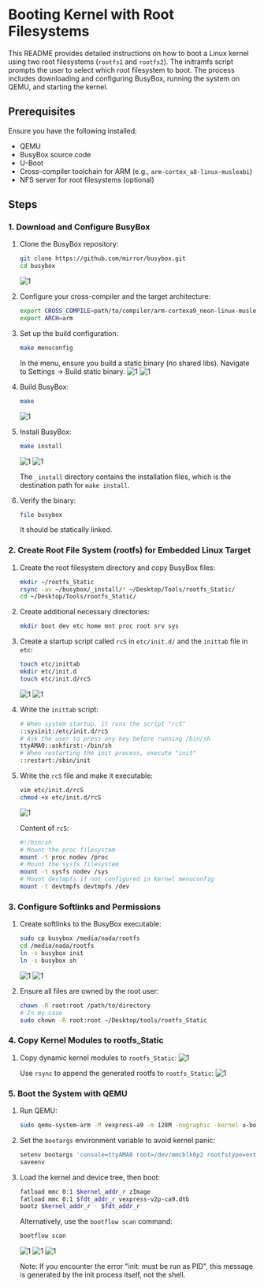 # Booting Kernel with Root Filesystems

This README provides detailed instructions on how to boot a Linux kernel using two root filesystems (`rootfs1` and `rootfs2`). The initramfs script prompts the user to select which root filesystem to boot. The process includes downloading and configuring BusyBox, running the system on QEMU, and starting the kernel.

## Prerequisites

Ensure you have the following installed:
- QEMU
- BusyBox source code
- U-Boot
- Cross-compiler toolchain for ARM (e.g., `arm-cortex_a8-linux-musleabi`)
- NFS server for root filesystems (optional)

## Steps

### 1. Download and Configure BusyBox

1. Clone the BusyBox repository:
   ```sh
   git clone https://github.com/mirror/busybox.git
   cd busybox
   ```
   ![1](images/01.png)

2. Configure your cross-compiler and the target architecture:
   ```sh
   export CROSS_COMPILE=path/to/compiler/arm-cortexa9_neon-linux-musleabihf-
   export ARCH=arm
   ```
   
3. Set up the build configuration:
   ```sh
   make menuconfig
   ```
   In the menu, ensure you build a static binary (no shared libs). Navigate to Settings -> Build static binary.
   ![1](images/001.png)
   ![1](images/002.png)

4. Build BusyBox:
   ```sh
   make
   ```
   ![1](images/02.png)

5. Install BusyBox:
   ```sh
   make install
   ```
   ![1](images/03.png)
   ![1](images/08.png)

   The `_install` directory contains the installation files, which is the destination path for `make install`.

6. Verify the binary:
   ```sh
   file busybox
   ```
   It should be statically linked.

### 2. Create Root File System (rootfs) for Embedded Linux Target

1. Create the root filesystem directory and copy BusyBox files:
   ```sh
   mkdir ~/rootfs_Static
   rsync -av ~/busybox/_install/* ~/Desktop/Tools/rootfs_Static/
   cd ~/Desktop/Tools/rootfs_Static/
   ```

2. Create additional necessary directories:
   ```sh
   mkdir boot dev etc home mnt proc root srv sys
   ```

3. Create a startup script called `rcS` in `etc/init.d/` and the `inittab` file in `etc`:
   ```sh
   touch etc/inittab
   mkdir etc/init.d
   touch etc/init.d/rcS
   ```
   ![1](images/13.png)
   ![1](images/14.png)

4. Write the `inittab` script:
   ```sh
   # When system startup, it runs the script "rcS"
   ::sysinit:/etc/init.d/rcS
   # Ask the user to press any key before running /bin/sh
   ttyAMA0::askfirst:-/bin/sh
   # When restarting the init process, execute "init"
   ::restart:/sbin/init
   ```

5. Write the `rcS` file and make it executable:
   ```sh
   vim etc/init.d/rcS
   chmod +x etc/init.d/rcS
   ```
   ![1](images/15.png)

   Content of `rcS`:
   ```sh
   #!/bin/sh
   # Mount the proc filesystem
   mount -t proc nodev /proc
   # Mount the sysfs filesystem
   mount -t sysfs nodev /sys
   # Mount devtmpfs if not configured in Kernel menuconfig
   mount -t devtmpfs devtmpfs /dev
   ```

### 3. Configure Softlinks and Permissions

1. Create softlinks to the BusyBox executable:
   ```sh
   sudo cp busybox /media/nada/rootfs
   cd /media/nada/rootfs 
   ln -s busybox init
   ln -s busybox sh
   ```
   ![1](images/07.png)
   ![1](images/11.png)

2. Ensure all files are owned by the root user:
   ```sh
   chown -R root:root /path/to/directory
   # In my case
   sudo chown -R root:root ~/Desktop/tools/rootfs_Static
   ```

### 4. Copy Kernel Modules to rootfs_Static

1. Copy dynamic kernel modules to `rootfs_Static`:
   ![1](images/20.png)
   
   Use `rsync` to append the generated rootfs to `rootfs_Static`:
   ![1](images/28.png)

### 5. Boot the System with QEMU

1. Run QEMU:
   ```sh
   sudo qemu-system-arm -M vexpress-a9 -m 128M -nographic -kernel u-boot -sd /home/nada/sd.img -net tap,script=./qemu_ifup -net nic
   ```

2. Set the `bootargs` environment variable to avoid kernel panic:
   ```sh
   setenv bootargs 'console=ttyAMA0 root=/dev/mmcblk0p2 rootfstype=ext4 rw rootwait init=/sbin/init'
   saveenv
   ```

3. Load the kernel and device tree, then boot:
   ```sh
   fatload mmc 0:1 $kernel_addr_r zImage
   fatload mmc 0:1 $fdt_addr_r vexpress-v2p-ca9.dtb
   bootz $kernel_addr_r - $fdt_addr_r
   ```

   Alternatively, use the `bootflow scan` command:
   ```sh
   bootflow scan
   ```
   ![1](images/09.png)
   ![1](images/06.png)
   ![1](images/10.png)

   Note: If you encounter the error "init: must be run as PID", this message is generated by the init process itself, not the shell.
